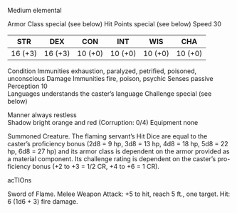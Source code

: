 Medium elemental

Armor Class special (see below) 
Hit Points special (see below)
Speed 30


| STR     | DEX     | CON     | INT     | WIS     | CHA     |
| ------- | ------- | ------- | ------- | ------- | ------- |
| 16 (+3) | 16 (+3) | 10 (+0) | 10 (+0) | 10 (+0) | 10 (+0) |

Condition Immunities exhaustion, paralyzed, petrified, poisoned, unconscious
Damage Immunities fire, poison, psychic Senses passive Perception 10  
Languages understands the caster’s language Challenge special (see below)

Manner always restless  
Shadow bright orange and red (Corruption: 0/4) 
Equipment none



Summoned Creature. The flaming servant’s Hit Dice are equal to the caster’s proficiency bonus (2d8 = 9 hp, 3d8 = 13 hp, 4d8 = 18 hp, 5d8 = 22 hp, 6d8 = 27 hp) and its armor class is dependent on the armor provided as a material component. Its challenge rating is dependent on the caster’s pro- ficiency bonus (+2 to +3 = 1/2 CR, +4 to +6 = 1 CR).

acTIOns

Sword of Flame. Melee Weapon Attack: +5 to hit, reach 5 ft., one target. Hit: 6 (1d6 + 3) fire damage.